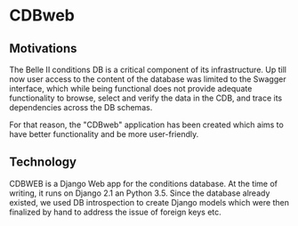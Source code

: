 # CDBweb
## Motivations
The Belle II conditions DB is a critical component of its infrastructure.
Up till now user access to the content of the database was limited to
the Swagger interface, which while being functional does not provide
adequate functionality to browse, select and verify the data in the CDB,
and trace its dependencies across the DB schemas.

For that reason, the "CDBweb" application has been created which aims
to have better functionality and be more user-friendly.

## Technology
CDBWEB is a Django Web app for the conditions database. At the time of
writing, it runs on Django 2.1 an Python 3.5. Since the database already
existed, we used DB introspection to create Django models which were
then finalized by hand to address the issue of foreign keys etc.


